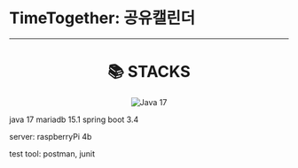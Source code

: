 # TimeTogether: 공유캘린더

<hr />
<div align=center><h1>📚 STACKS</h1></div>
<div align=center> 
  <img src="https://img.shields.io/badge/Java-orange-17-orange" alt="Java 17" />
  
  
</div>


java 17
mariadb 15.1
spring boot 3.4

server: raspberryPi 4b

test tool: postman, junit
